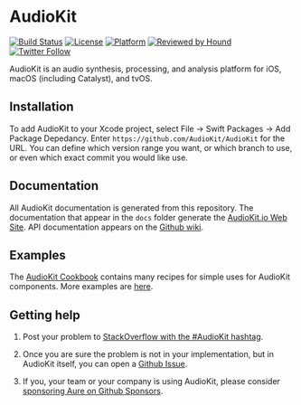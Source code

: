 AudioKit
===

[![Build Status](https://github.com/AudioKit/AudioKit/workflows/CI/badge.svg)](https://github.com/AudioKit/AudioKit/actions?query=workflow%3ACI)
[![License](https://img.shields.io/cocoapods/l/AudioKit)](https://github.com/AudioKit/AudioKit/blob/main/LICENSE)
[![Platform](https://img.shields.io/cocoapods/p/AudioKit)](https://github.com/AudioKit/AudioKit/wiki)
[![Reviewed by Hound](https://img.shields.io/badge/Reviewed_by-Hound-8E64B0.svg)](https://houndci.com)
[![Twitter Follow](https://img.shields.io/twitter/follow/AudioKitPro.svg?style=social)](https://twitter.com/AudioKitPro)

AudioKit is an audio synthesis, processing, and analysis platform for iOS, macOS (including Catalyst), and tvOS.

## Installation

To add AudioKit to your Xcode project, select File -> Swift Packages -> Add Package Depedancy. Enter `https://github.com/AudioKit/AudioKit` for the URL.  You can define which version range you want, or which branch to use, or even which exact commit you would like use. 

## Documentation

All AudioKit documentation is generated from this repository. The documentation that appear in the `docs` folder generate the [AudioKit.io Web Site](https://audiokit.io/).  API documentation appears on the [Github wiki](https://github.com/AudioKit/AudioKit/wiki).

## Examples

The [AudioKit Cookbook](https://github.com/AudioKit/Cookbook) contains many recipes for simple uses for AudioKit components. More examples are [here](docs/Examples.md).

## Getting help

1. Post your problem to [StackOverflow with the #AudioKit hashtag](https://stackoverflow.com/questions/tagged/audiokit).

2. Once you are sure the problem is not in your implementation, but in AudioKit itself, you can open a [Github Issue](https://github.com/audiokit/AudioKit/issues).

3. If you, your team or your company is using AudioKit, please consider [sponsoring Aure on Github Sponsors](https://github.com/sponsors/aure).
